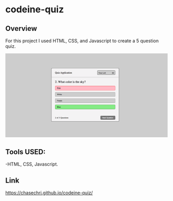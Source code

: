 # codeine-quiz

## Overview

For this project I used HTML, CSS, and Javascript to create a 5 question quiz.

![screenshot of website](./images/code-quiz-ss.jpg)

## Tools USED:

-HTML, CSS, Javascript.

## Link

https://chasechri.github.io/codeine-quiz/
